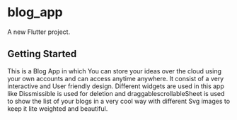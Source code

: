 # blog_app

A new Flutter project.

## Getting Started

This is a Blog App in which You can store your ideas over the cloud using your own accounts and can access anytime anywhere.
It consist of a very interactive and User friendly design.
Different widgets are used in this app like Dissmissible is used for deletion and draggablescrollableSheet is used to show the list of your blogs in a very cool way with different Svg images to keep it lite weighted and beautiful.
